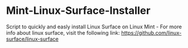 # Mint-Linux-Surface-Installer
Script to quickly and easly install Linux Surface on Linux Mint - For more info about linux surface, visit the following link: https://github.com/linux-surface/linux-surface
